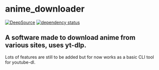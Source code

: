 # anime_downloader

[![DeepSource](https://deepsource.io/gh/B0SEmc/Anime-Downloader.svg/?label=active+issues&token=OT1ncXYOtJsgq5kxkSkv8dz6)](https://deepsource.io/gh/B0SEmc/Anime-Downloader/?ref=repository-badge)
[![dependency status](https://deps.rs/repo/github/B0SEmc/Anime-Downloader/status.svg)](https://deps.rs/repo/github/B0SEmc/Anime-Downloader)

## A software made to download anime from various sites, uses yt-dlp.
Lots of features are still to be added but for now works as a basic CLI tool for youtube-dl.